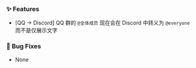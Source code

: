 ### ✨ Features
- [QQ -> Discord] QQ 群的 `@全体成员` 现在会在 Discord 中转义为 `@everyone` 而不是仅展示文字

### 🐞 Bug Fixes
- None
